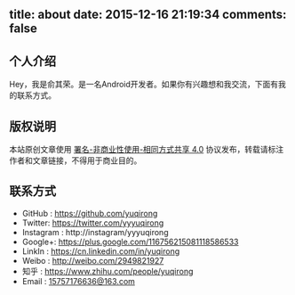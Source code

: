 title: about
date: 2015-12-16 21:19:34
comments: false
---
## 个人介绍
Hey，我是俞其荣。是一名Android开发者。如果你有兴趣想和我交流，下面有我的联系方式。

## 版权说明
本站原创文章使用 [署名-非商业性使用-相同方式共享 4.0](https://creativecommons.org/licenses/by-nc-sa/4.0/) 协议发布，转载请标注作者和文章链接，不得用于商业目的。
## 联系方式
* GitHub : https://github.com/yuqirong
* Twitter: https://twitter.com/yyyuqirong
* Instagram : http://instagram/yyyuqirong
* Google+: https://plus.google.com/116756215081118586533
* LinkIn : https://cn.linkedin.com/in/yuqirong
* Weibo : http://weibo.com/2949821927
* 知乎 : https://www.zhihu.com/people/yuqirong
* Email : <15757176636@163.com>